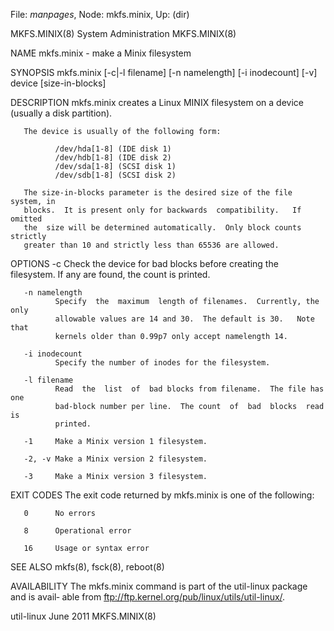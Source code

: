File: *manpages*,  Node: mkfs.minix,  Up: (dir)

MKFS.MINIX(8)                System Administration               MKFS.MINIX(8)



NAME
       mkfs.minix - make a Minix filesystem

SYNOPSIS
       mkfs.minix [-c|-l filename] [-n namelength] [-i inodecount] [-v] device
       [size-in-blocks]

DESCRIPTION
       mkfs.minix creates a Linux MINIX filesystem on a device (usually a disk
       partition).

       The device is usually of the following form:

              /dev/hda[1-8] (IDE disk 1)
              /dev/hdb[1-8] (IDE disk 2)
              /dev/sda[1-8] (SCSI disk 1)
              /dev/sdb[1-8] (SCSI disk 2)

       The size-in-blocks parameter is the desired size of the file system, in
       blocks.  It is present only for backwards  compatibility.   If  omitted
       the  size will be determined automatically.  Only block counts strictly
       greater than 10 and strictly less than 65536 are allowed.

OPTIONS
       -c     Check the device for bad blocks before creating the  filesystem.
              If any are found, the count is printed.

       -n namelength
              Specify  the  maximum  length of filenames.  Currently, the only
              allowable values are 14 and 30.  The default is 30.   Note  that
              kernels older than 0.99p7 only accept namelength 14.

       -i inodecount
              Specify the number of inodes for the filesystem.

       -l filename
              Read  the  list  of  bad blocks from filename.  The file has one
              bad-block number per line.  The count  of  bad  blocks  read  is
              printed.

       -1     Make a Minix version 1 filesystem.

       -2, -v Make a Minix version 2 filesystem.

       -3     Make a Minix version 3 filesystem.

EXIT CODES
       The exit code returned by mkfs.minix is one of the following:

       0      No errors

       8      Operational error

       16     Usage or syntax error

SEE ALSO
       mkfs(8), fsck(8), reboot(8)

AVAILABILITY
       The  mkfs.minix command is part of the util-linux package and is avail‐
       able from ftp://ftp.kernel.org/pub/linux/utils/util-linux/.



util-linux                         June 2011                     MKFS.MINIX(8)
